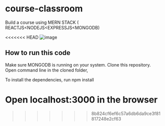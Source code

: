 # course-classroom
Build a course using MERN STACK ( REACTJS&lt;NODEJS&lt;EXPRESSJS&lt;MONGODB)

<<<<<<< HEAD
![image](https://res.cloudinary.com/singhprateek089/image/upload/v1611159765/Screenshot_71_hijdo0.png)

## How to run this code 

Make sure MONGODB is running on your system.
Clone this repository.
Open command line in the cloned folder,

To install the dependencies, run npm install 

Open localhost:3000 in the browser
=======
>>>>>>> 8b824cf6ef6c57a6db6da9ce3f81817248e2cf63
